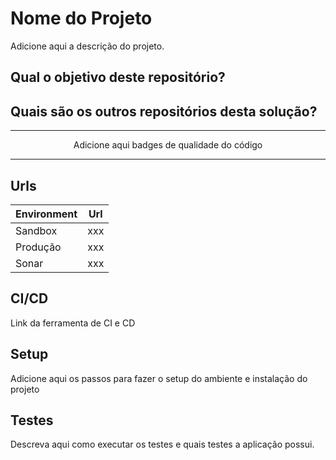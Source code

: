 # Nome do Projeto

Adicione aqui a descrição do projeto.

## Qual o objetivo deste repositório?

## Quais são os outros repositórios desta solução?

---

<p align="center">
    Adicione aqui badges de qualidade do código
</p>

---

## Urls
| Environment  |  Url  |
| - | - |
|  Sandbox |  xxx |
|  Produção |  xxx |
|  Sonar |  xxx |

## CI/CD
Link da ferramenta de CI e CD

## Setup
Adicione aqui os passos para fazer o setup do ambiente e instalação do projeto

## Testes
Descreva aqui como executar os testes e quais testes a aplicação possui.
